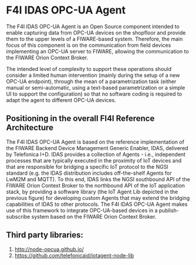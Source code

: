 # F4I IDAS OPC-UA Agent
The F4I IDAS OPC-UA Agent is an Open Source component intended to enable capturing data from OPC-UA devices on the shopfloor and provide them to the upper levels of a FIWARE-based system. Therefore, the main focus of this component is on the communication from field devices implementing an OPC-UA server to FIWARE, allowing the communication to the FIWARE Orion Context Broker.

The intended level of complexity to support these operations should consider a limited human intervention (mainly during the setup of a new OPC-UA endpoint), through the mean of a parametrization task (either manual or semi-automatic, using a text-based parametrization or a simple UI to support the configuration) so that no software coding is required to adapt the agent to different OPC-UA devices.


## Positioning in the overall FI4I Reference Architecture
The F4I IDAS OPC-UA Agent is based on the reference implementation of the FIWARE Backend Device Management Generic Enabler, IDAS, delivered by Telefonica I+D.
IDAS provides a collection of Agents - i.e., independent processes that are typically executed in the proximity of IoT devices and that are responsible for bridging a specific IoT protocol to the NGSI standard (e.g. the IDAS distribution includes off-the-shelf Agents for LwM2M and MQTT). To this end, IDAS links the NGSI southbound API of the FIWARE Orion Context Broker to the northbound API of the IoT application stack, by providing a software library (the IoT Agent Lib depicted in the previous figure) for developing custom Agents that may extend the bridging capabilities of IDAS to other protocols. The F4I IDAS OPC-UA Agent makes use of this framework to integrate OPC-UA-based devices in a publish-subscribe system based on the FIWARE Orion Context Broker.

## Third party libraries:
1. http://node-opcua.github.io/
2. https://github.com/telefonicaid/iotagent-node-lib
